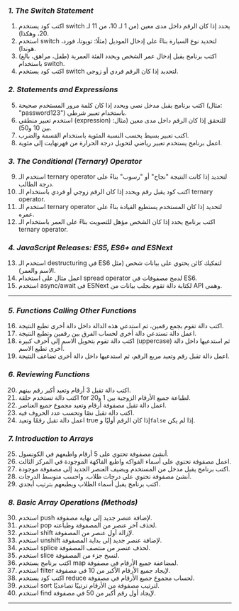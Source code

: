 ### _1. The Switch Statement_

1. اكتب كود يستخدم switch يحدد إذا كان الرقم داخل مدى معين (من 1 لـ 10، من 11 لـ 20، وهكذا).
2. استخدم switch لتحديد نوع السيارة بناءً على إدخال الموديل (مثلًا: تويوتا، فورد، هوندا).
3. اكتب برنامج يقبل إدخال عمر الشخص ويحدد الفئة العمرية (طفل، مراهق، بالغ) باستخدام switch.
4. اكتب كود يستخدم switch لتحديد إذا كان الرقم فردي أو زوجي.

### _2. Statements and Expressions_

5. اكتب برنامج يقبل مدخل نصي ويحدد إذا كان كلمة مرور المستخدم صحيحة (مثال: "password123") باستخدام تعبير شرطي.
6. استخدم تعبير منطقي (expression) للتحقق إذا كان الرقم داخل مدى معين (مثال: بين 10 و50).
7. اكتب تعبير بسيط يحسب النسبة المئوية باستخدام القسمة والضرب.
8. اعمل برنامج يستخدم تعبير رياضي لتحويل درجة الحرارة من فهرنهايت إلى مئوية.

### _3. The Conditional (Ternary) Operator_

9. استخدم الـ ternary operator لتحديد إذا كانت النتيجة "نجاح" أو "رسوب" بناءً على درجة الطالب.
10. اكتب كود يقبل رقم ويحدد إذا كان الرقم زوجي أو فردي باستخدام الـ ternary operator.
11. استخدم الـ ternary operator لتحديد إذا كان المستخدم يستطيع القيادة بناءً على عمره.
12. اكتب برنامج يحدد إذا كان الشخص مؤهل للتصويت بناءً على العمر باستخدام الـ ternary operator.

### _4. JavaScript Releases: ES5, ES6+ and ESNext_

13. استخدم الـ destructuring في ES6 لتفكيك كائن يحتوي على بيانات شخص (مثل الاسم والعمر).
14. اعمل مثال على استخدام spread operator لدمج مصفوفات في ES6.
15. استخدم async/await في ESNext لكتابة دالة تقوم بجلب بيانات من API وهمي.

---

### _5. Functions Calling Other Functions_

16. اكتب دالة تقوم بجمع رقمين، ثم استدعي هذه الدالة داخل دالة أخرى تطبع النتيجة.
17. اعمل دالة تستدعي دالة أخرى لحساب الفرق بين رقمين وتطبع النتيجة.
18. اكتب دالة تقوم بتحويل الاسم إلى أحرف كبيرة (uppercase) ثم استدعيها داخل دالة أخرى تطبع الاسم.
19. اعمل دالة تقبل رقم وتعيد مربع الرقم، ثم استدعيها داخل دالة أخرى تضاعف النتيجة.

### _6. Reviewing Functions_

20. اكتب دالة تقبل 3 أرقام وتعيد أكبر رقم بينهم.
21. اكتب دالة تستخدم حلقة for لطباعة جميع الأرقام الزوجية بين 1 و20.
22. اعمل دالة تقبل مصفوفة أرقام وتعيد مجموع جميع العناصر.
23. اكتب دالة تقبل نصًا وتحسب عدد الحروف فيه.
24. اعمل دالة تقبل رقمًا وتعيد true إذا كان الرقم أوليًا و`false` إذا لم يكن.

### _7. Introduction to Arrays_

25. أنشئ مصفوفة تحتوي على 5 أرقام واطبعهم في الكونسول.
26. اعمل مصفوفة تحتوي على أسماء الفواكه واطبع الفاكهة الموجودة في المركز الثالث.
27. اكتب برنامج يقبل مدخل من المستخدم ويضيف العنصر الجديد إلى مصفوفة موجودة.
28. أنشئ مصفوفة تحتوي على درجات طلاب، واحسب متوسط الدرجات.
29. اكتب برنامج يقبل أسماء الطلاب ويطبعهم بترتيب أبجدي.

### _8. Basic Array Operations (Methods)_

30. استخدم push لإضافة عنصر جديد إلى نهاية مصفوفة.
31. استخدم pop لحذف آخر عنصر من المصفوفة وطباعته.
32. استخدم shift لإزالة أول عنصر من المصفوفة.
33. استخدم unshift لإضافة عنصر جديد إلى بداية المصفوفة.
34. استخدم splice لحذف عنصر من منتصف المصفوفة.
35. استخدم slice لنسخ جزء من المصفوفة.
36. اكتب برنامج يستخدم map لمضاعفة جميع الأرقام في مصفوفة.
37. استخدم filter لإيجاد جميع الأرقام الأكبر من 10 في مصفوفة.
38. اكتب كود يستخدم reduce لحساب مجموع جميع الأرقام في مصفوفة.
39. استخدم sort لترتيب مصفوفة من الأرقام ترتيبًا تصاعديًا.
40. استخدم find لإيجاد أول رقم أكبر من 50 في مصفوفة.

---
